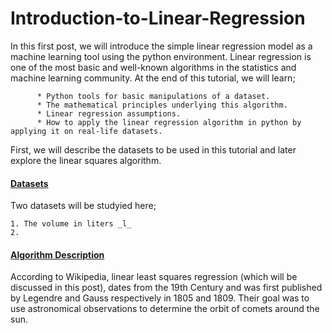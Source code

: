 # Introduction-to-Linear-Regression

In this first post, we will introduce the simple linear regression model as a machine learning tool using the python environment.
Linear regression is one of the most basic and well-known algorithms in the statistics and machine learning community. At the end of this tutorial, we will learn; 

          * Python tools for basic manipulations of a dataset.
          * The mathematical principles underlying this algorithm.
          * Linear regression assumptions.
          * How to apply the linear regression algorithm in python by applying it on real-life datasets.
First, we will describe the datasets to be used in this tutorial and later explore the linear squares algorithm. 

#### <ins>Datasets</ins> 
Two datasets will be studyied here;
```
1. The volume in liters _l_
2. 
```
#### <ins>Algorithm Description</ins>
According to Wikipedia, linear least squares regression (which will be discussed in this post), dates from the 19th Century and was first published by Legendre and Gauss respectively in 1805 and 1809. Their goal was to use astronomical observations to determine the orbit of comets around the sun.
